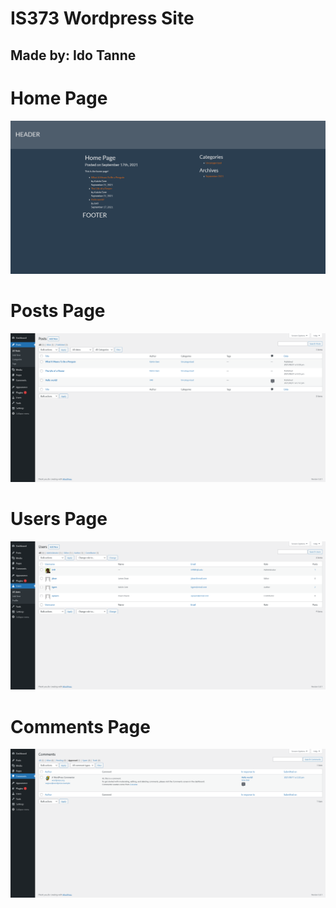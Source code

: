 # IS373 Wordpress Site
## Made by: Ido Tanne

# Home Page
![Home Page](readme-img/Home_Page.png)

# Posts Page
![Posts Page](readme-img/Posts_Page.png)

# Users Page
![Users Page](readme-img/Users_Page.png)

# Comments Page
![Comments Page](readme-img/Comments_Page.png)